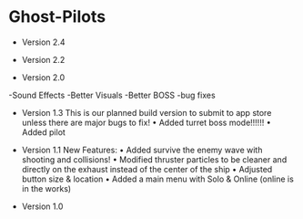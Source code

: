# Ghost-Pilots

* Version 2.4

* Version 2.2

* Version 2.0

-Sound Effects
-Better Visuals
-Better BOSS
-bug fixes

* Version 1.3
This is our planned build version to submit to app store unless there are major bugs to fix!
• Added turret boss mode!!!!!!
• Added pilot

* Version 1.1
New Features:
• Added survive the enemy wave with shooting and collisions!
• Modified thruster particles to be cleaner and directly on the exhaust instead of the center of the ship
• Adjusted button size & location
• Added a main menu with Solo & Online (online is in the works)

* Version 1.0










